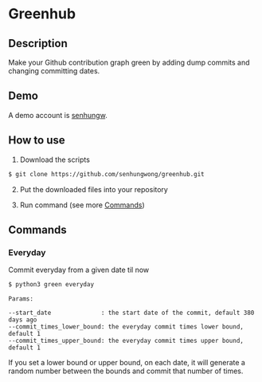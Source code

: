 # Greenhub

## Description

Make your Github contribution graph green by adding dump commits and changing committing dates.

## Demo

A demo account is [senhungw](https://github.com/senhungw).

## How to use

1. Download the scripts

```bash
$ git clone https://github.com/senhungwong/greenhub.git
```

2. Put the downloaded files into your repository

3. Run command (see more [Commands](#commands))

## Commands

### Everyday

Commit everyday from a given date til now

```bash
$ python3 green everyday
```

```
Params:

--start_date              : the start date of the commit, default 380 days ago
--commit_times_lower_bound: the everyday commit times lower bound, default 1
--commit_times_upper_bound: the everyday commit times upper bound, default 1
```

If you set a lower bound or upper bound, on each date, it will generate a random number between the bounds and commit
that number of times.
